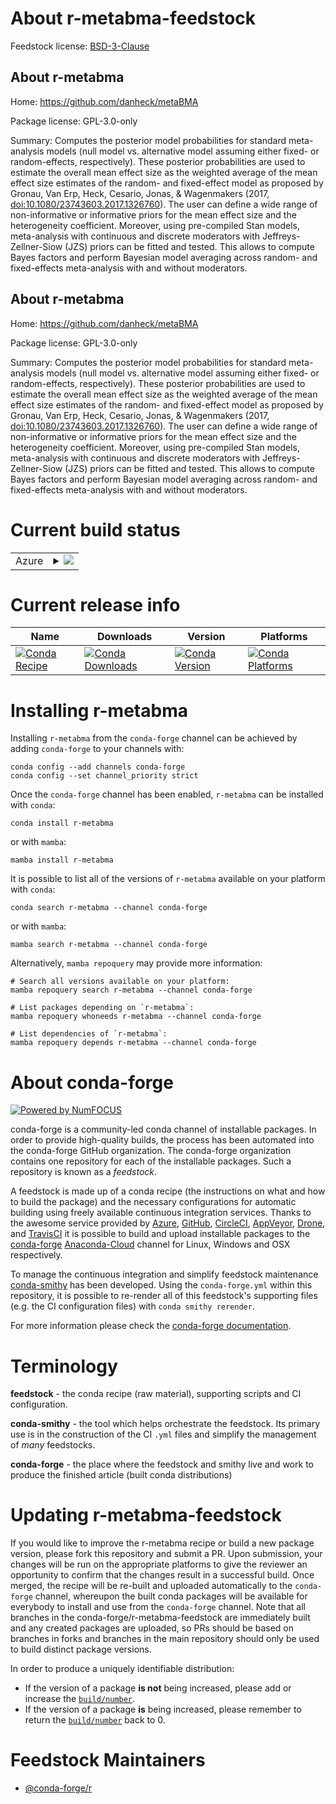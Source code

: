 About r-metabma-feedstock
=========================

Feedstock license: [BSD-3-Clause](https://github.com/conda-forge/r-metabma-feedstock/blob/main/LICENSE.txt)


About r-metabma
---------------

Home: https://github.com/danheck/metaBMA

Package license: GPL-3.0-only

Summary: Computes the posterior model probabilities for standard meta-analysis models  (null model vs. alternative model assuming either fixed- or random-effects, respectively). These posterior probabilities are used to estimate the overall mean effect size  as the weighted average of the mean effect size estimates of the random- and  fixed-effect model as proposed by Gronau, Van Erp, Heck, Cesario, Jonas, &  Wagenmakers (2017, <doi:10.1080/23743603.2017.1326760>). The user can define  a wide range of non-informative or informative priors for the mean effect size  and the heterogeneity coefficient. Moreover, using pre-compiled Stan models,  meta-analysis with continuous and discrete moderators with Jeffreys-Zellner-Siow (JZS)  priors can be fitted and tested. This allows to compute Bayes factors and  perform Bayesian model averaging across random- and fixed-effects meta-analysis  with and without moderators.

About r-metabma
---------------

Home: https://github.com/danheck/metaBMA

Package license: GPL-3.0-only

Summary: Computes the posterior model probabilities for standard meta-analysis models  (null model vs. alternative model assuming either fixed- or random-effects, respectively). These posterior probabilities are used to estimate the overall mean effect size  as the weighted average of the mean effect size estimates of the random- and  fixed-effect model as proposed by Gronau, Van Erp, Heck, Cesario, Jonas, &  Wagenmakers (2017, <doi:10.1080/23743603.2017.1326760>). The user can define  a wide range of non-informative or informative priors for the mean effect size  and the heterogeneity coefficient. Moreover, using pre-compiled Stan models,  meta-analysis with continuous and discrete moderators with Jeffreys-Zellner-Siow (JZS)  priors can be fitted and tested. This allows to compute Bayes factors and  perform Bayesian model averaging across random- and fixed-effects meta-analysis  with and without moderators.

Current build status
====================


<table>
    
  <tr>
    <td>Azure</td>
    <td>
      <details>
        <summary>
          <a href="https://dev.azure.com/conda-forge/feedstock-builds/_build/latest?definitionId=7458&branchName=main">
            <img src="https://dev.azure.com/conda-forge/feedstock-builds/_apis/build/status/r-metabma-feedstock?branchName=main">
          </a>
        </summary>
        <table>
          <thead><tr><th>Variant</th><th>Status</th></tr></thead>
          <tbody><tr>
              <td>linux_64_r_base4.2</td>
              <td>
                <a href="https://dev.azure.com/conda-forge/feedstock-builds/_build/latest?definitionId=7458&branchName=main">
                  <img src="https://dev.azure.com/conda-forge/feedstock-builds/_apis/build/status/r-metabma-feedstock?branchName=main&jobName=linux&configuration=linux%20linux_64_r_base4.2" alt="variant">
                </a>
              </td>
            </tr><tr>
              <td>linux_64_r_base4.3</td>
              <td>
                <a href="https://dev.azure.com/conda-forge/feedstock-builds/_build/latest?definitionId=7458&branchName=main">
                  <img src="https://dev.azure.com/conda-forge/feedstock-builds/_apis/build/status/r-metabma-feedstock?branchName=main&jobName=linux&configuration=linux%20linux_64_r_base4.3" alt="variant">
                </a>
              </td>
            </tr><tr>
              <td>osx_64_r_base4.2</td>
              <td>
                <a href="https://dev.azure.com/conda-forge/feedstock-builds/_build/latest?definitionId=7458&branchName=main">
                  <img src="https://dev.azure.com/conda-forge/feedstock-builds/_apis/build/status/r-metabma-feedstock?branchName=main&jobName=osx&configuration=osx%20osx_64_r_base4.2" alt="variant">
                </a>
              </td>
            </tr><tr>
              <td>osx_64_r_base4.3</td>
              <td>
                <a href="https://dev.azure.com/conda-forge/feedstock-builds/_build/latest?definitionId=7458&branchName=main">
                  <img src="https://dev.azure.com/conda-forge/feedstock-builds/_apis/build/status/r-metabma-feedstock?branchName=main&jobName=osx&configuration=osx%20osx_64_r_base4.3" alt="variant">
                </a>
              </td>
            </tr>
          </tbody>
        </table>
      </details>
    </td>
  </tr>
</table>

Current release info
====================

| Name | Downloads | Version | Platforms |
| --- | --- | --- | --- |
| [![Conda Recipe](https://img.shields.io/badge/recipe-r--metabma-green.svg)](https://anaconda.org/conda-forge/r-metabma) | [![Conda Downloads](https://img.shields.io/conda/dn/conda-forge/r-metabma.svg)](https://anaconda.org/conda-forge/r-metabma) | [![Conda Version](https://img.shields.io/conda/vn/conda-forge/r-metabma.svg)](https://anaconda.org/conda-forge/r-metabma) | [![Conda Platforms](https://img.shields.io/conda/pn/conda-forge/r-metabma.svg)](https://anaconda.org/conda-forge/r-metabma) |

Installing r-metabma
====================

Installing `r-metabma` from the `conda-forge` channel can be achieved by adding `conda-forge` to your channels with:

```
conda config --add channels conda-forge
conda config --set channel_priority strict
```

Once the `conda-forge` channel has been enabled, `r-metabma` can be installed with `conda`:

```
conda install r-metabma
```

or with `mamba`:

```
mamba install r-metabma
```

It is possible to list all of the versions of `r-metabma` available on your platform with `conda`:

```
conda search r-metabma --channel conda-forge
```

or with `mamba`:

```
mamba search r-metabma --channel conda-forge
```

Alternatively, `mamba repoquery` may provide more information:

```
# Search all versions available on your platform:
mamba repoquery search r-metabma --channel conda-forge

# List packages depending on `r-metabma`:
mamba repoquery whoneeds r-metabma --channel conda-forge

# List dependencies of `r-metabma`:
mamba repoquery depends r-metabma --channel conda-forge
```


About conda-forge
=================

[![Powered by
NumFOCUS](https://img.shields.io/badge/powered%20by-NumFOCUS-orange.svg?style=flat&colorA=E1523D&colorB=007D8A)](https://numfocus.org)

conda-forge is a community-led conda channel of installable packages.
In order to provide high-quality builds, the process has been automated into the
conda-forge GitHub organization. The conda-forge organization contains one repository
for each of the installable packages. Such a repository is known as a *feedstock*.

A feedstock is made up of a conda recipe (the instructions on what and how to build
the package) and the necessary configurations for automatic building using freely
available continuous integration services. Thanks to the awesome service provided by
[Azure](https://azure.microsoft.com/en-us/services/devops/), [GitHub](https://github.com/),
[CircleCI](https://circleci.com/), [AppVeyor](https://www.appveyor.com/),
[Drone](https://cloud.drone.io/welcome), and [TravisCI](https://travis-ci.com/)
it is possible to build and upload installable packages to the
[conda-forge](https://anaconda.org/conda-forge) [Anaconda-Cloud](https://anaconda.org/)
channel for Linux, Windows and OSX respectively.

To manage the continuous integration and simplify feedstock maintenance
[conda-smithy](https://github.com/conda-forge/conda-smithy) has been developed.
Using the ``conda-forge.yml`` within this repository, it is possible to re-render all of
this feedstock's supporting files (e.g. the CI configuration files) with ``conda smithy rerender``.

For more information please check the [conda-forge documentation](https://conda-forge.org/docs/).

Terminology
===========

**feedstock** - the conda recipe (raw material), supporting scripts and CI configuration.

**conda-smithy** - the tool which helps orchestrate the feedstock.
                   Its primary use is in the construction of the CI ``.yml`` files
                   and simplify the management of *many* feedstocks.

**conda-forge** - the place where the feedstock and smithy live and work to
                  produce the finished article (built conda distributions)


Updating r-metabma-feedstock
============================

If you would like to improve the r-metabma recipe or build a new
package version, please fork this repository and submit a PR. Upon submission,
your changes will be run on the appropriate platforms to give the reviewer an
opportunity to confirm that the changes result in a successful build. Once
merged, the recipe will be re-built and uploaded automatically to the
`conda-forge` channel, whereupon the built conda packages will be available for
everybody to install and use from the `conda-forge` channel.
Note that all branches in the conda-forge/r-metabma-feedstock are
immediately built and any created packages are uploaded, so PRs should be based
on branches in forks and branches in the main repository should only be used to
build distinct package versions.

In order to produce a uniquely identifiable distribution:
 * If the version of a package **is not** being increased, please add or increase
   the [``build/number``](https://docs.conda.io/projects/conda-build/en/latest/resources/define-metadata.html#build-number-and-string).
 * If the version of a package **is** being increased, please remember to return
   the [``build/number``](https://docs.conda.io/projects/conda-build/en/latest/resources/define-metadata.html#build-number-and-string)
   back to 0.

Feedstock Maintainers
=====================

* [@conda-forge/r](https://github.com/conda-forge/r/)

